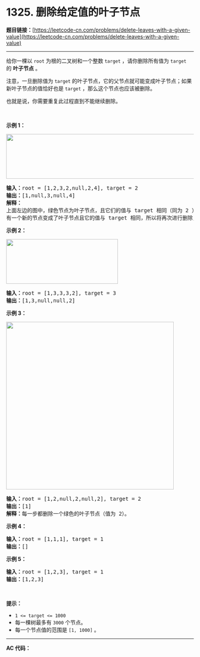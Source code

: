 # 1325. 删除给定值的叶子节点

**题目链接：**[https://leetcode-cn.com/problems/delete-leaves-with-a-given-value](https://leetcode-cn.com/problems/delete-leaves-with-a-given-value)

---

<div class="content__1Y2H">
 <div class="notranslate">
  <p>给你一棵以&nbsp;<code>root</code>&nbsp;为根的二叉树和一个整数&nbsp;<code>target</code>&nbsp;，请你删除所有值为&nbsp;<code>target</code> 的&nbsp;<strong>叶子节点</strong> 。</p> 
  <p>注意，一旦删除值为&nbsp;<code>target</code>&nbsp;的叶子节点，它的父节点就可能变成叶子节点；如果新叶子节点的值恰好也是&nbsp;<code>target</code> ，那么这个节点也应该被删除。</p> 
  <p>也就是说，你需要重复此过程直到不能继续删除。</p> 
  <p>&nbsp;</p> 
  <p><strong>示例 1：</strong></p> 
  <p><strong><img style="height: 120px; width: 550px;" src="https://assets.leetcode-cn.com/aliyun-lc-upload/uploads/2020/01/16/sample_1_1684.png" alt=""></strong></p> 
  <pre class="language-text"><strong>输入：</strong>root = [1,2,3,2,null,2,4], target = 2
<strong>输出：</strong>[1,null,3,null,4]
<strong>解释：
</strong>上面左边的图中，绿色节点为叶子节点，且它们的值与 target 相同（同为 2 ），它们会被删除，得到中间的图。
有一个新的节点变成了叶子节点且它的值与 target 相同，所以将再次进行删除，从而得到最右边的图。
</pre> 
  <p><strong>示例 2：</strong></p> 
  <p><strong><img style="height: 120px; width: 300px;" src="https://assets.leetcode-cn.com/aliyun-lc-upload/uploads/2020/01/16/sample_2_1684.png" alt=""></strong></p> 
  <pre class="language-text"><strong>输入：</strong>root = [1,3,3,3,2], target = 3
<strong>输出：</strong>[1,3,null,null,2]
</pre> 
  <p><strong>示例 3：</strong></p> 
  <p><strong><img style="width: 450px;" src="https://assets.leetcode-cn.com/aliyun-lc-upload/uploads/2020/01/16/sample_3_1684.png" alt=""></strong></p> 
  <pre class="language-text"><strong>输入：</strong>root = [1,2,null,2,null,2], target = 2
<strong>输出：</strong>[1]
<strong>解释：</strong>每一步都删除一个绿色的叶子节点（值为 2）。</pre> 
  <p><strong>示例 4：</strong></p> 
  <pre class="language-text"><strong>输入：</strong>root = [1,1,1], target = 1
<strong>输出：</strong>[]
</pre> 
  <p><strong>示例 5：</strong></p> 
  <pre class="language-text"><strong>输入：</strong>root = [1,2,3], target = 1
<strong>输出：</strong>[1,2,3]
</pre> 
  <p>&nbsp;</p> 
  <p><strong>提示：</strong></p> 
  <ul> 
   <li><code>1 &lt;= target&nbsp;&lt;= 1000</code></li> 
   <li>每一棵树最多有 <code>3000</code> 个节点。</li> 
   <li>每一个节点值的范围是&nbsp;<code>[1, 1000]</code>&nbsp;。</li> 
  </ul> 
 </div>
</div>

---

**AC 代码：**

```java

```